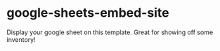 # google-sheets-embed-site
Display your google sheet on this template. Great for showing off some inventory!

